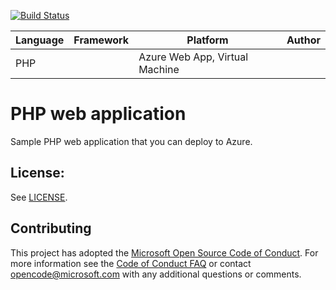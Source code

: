 [![Build Status](https://dev.azure.com/ITSTechGruppo3/EsercitazioneGruppo2/_apis/build/status/Esercizio%204/Esercizio%204%20PHP?branchName=master)](https://dev.azure.com/ITSTechGruppo3/EsercitazioneGruppo2/_build/latest?definitionId=17&branchName=master)

| Language | Framework | Platform | Author |
| -------- | -------- |--------|--------|
| PHP |  | Azure Web App, Virtual Machine| |


# PHP web application

Sample PHP web application that you can deploy to Azure.


## License:

See [LICENSE](LICENSE).

## Contributing

This project has adopted the [Microsoft Open Source Code of Conduct](https://opensource.microsoft.com/codeofconduct/). For more information see the [Code of Conduct FAQ](https://opensource.microsoft.com/codeofconduct/faq/) or contact [opencode@microsoft.com](mailto:opencode@microsoft.com) with any additional questions or comments.

